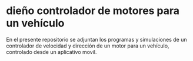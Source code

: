 # dieño controlador de motores para un vehículo
En el presente repositorio se adjuntan los programas y simulaciones de un controlador de velocidad y dirección de un motor para un vehículo, controlado desde un aplicativo movil.
